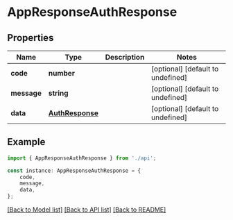 # AppResponseAuthResponse


## Properties

Name | Type | Description | Notes
------------ | ------------- | ------------- | -------------
**code** | **number** |  | [optional] [default to undefined]
**message** | **string** |  | [optional] [default to undefined]
**data** | [**AuthResponse**](AuthResponse.md) |  | [optional] [default to undefined]

## Example

```typescript
import { AppResponseAuthResponse } from './api';

const instance: AppResponseAuthResponse = {
    code,
    message,
    data,
};
```

[[Back to Model list]](../README.md#documentation-for-models) [[Back to API list]](../README.md#documentation-for-api-endpoints) [[Back to README]](../README.md)
